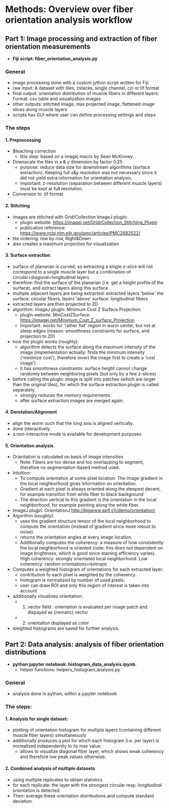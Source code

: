 # Methods: Overview over fiber orientation analysis workflow

## Part 1: Image processing and extraction of fiber orientation measurements
* **Fiji script: fiber_orientation_analysis.py**

### General
* image processing done with a custom jython script written for Fiji
* raw input: A dataset with tiles, zstacks, single channel, czi or tif format
* final output: orientation distribution of muscle fibers in different layers. Format: csv table and visualization images
* other outputs: stitched image, max projected image, flattened image slices along muscle layers
* scripts has GUI where user can define processing settings and steps


### The steps
#### 1. Preprocessing
* Bleaching correction
	* this step: based on a imagej macro by Sean McKinney.
* Downscale the tiles in x & y dimension by factor 0.25
	* purpose: reduce data size for downstream algorithms (surface extraction). Keeping full x&y resolution was not necessary since it did not yield extra information for orientation analysis.
	* important: z-resolution (separation between different muscle layers) must be kept at full resolution.
* Conversion to .tif format

#### 2. Stitching
* images are stitched with Grid/Collection ImageJ plugin: 
	* plugin website: https://imagej.net/Grid/Collection_Stitching_Plugin 
	* publication reference: https://www.ncbi.nlm.nih.gov/pmc/articles/PMC2682522/
* tile ordering: row by row, Right&Down
* also creates a maximum projection for visualization


#### 3. Surface extraction
* surface of planarian is curved, so extracting a single z-slice will not correspond to a single muscle layer but a combination of circular+diagonal+longitudinal layers
* therefore: find the surface of the planarian (i.e. get a height profile of the surface), and extract layers along this surface
* multiple adjacent layers are being extracted: extracted layers 'below' the surface: circular fibers, layers 'above' surface: longitudinal fibers
* extracted layers are then projected to 2D.
* algorithm: ImageJ plugin: Minimum Cost Z Surface Projection:
	* plugin website: MinCostZSurface: https://imagej.net/Minimum_Cost_Z_surface_Projection
	* Important: works for 'rather flat' region in worm center, but not at steep edges (reason: smoothness constraints for surface, and projection to 2D)
* how the plugin works (roughly):
	* algorithm detects the surface along the maximum intensity of the image (implementation actually: finds the minimum intensity ('minimize cost'), therefore invert the image first to create a 'cost image')
	* it has smoothness constraints: surface height cannot change randomly between neighboring pixels (but only by a few z-slices)
* before calling the plugin: image is split into patches (which are larger than the original tiles), for which the surface extraction plugin is called separately.
	* strongly reduces the memory requirements.
	* after surface extraction images are merged again.

#### 4. Derotation/Alignment
* align the worm such that the long axis is aligned vertically.
* done interactively.
* a non-interactive mode is available for development purposes.

#### 5. Orientation analysis
* Orientation is calculated on basis of image intensities
	* Note: Fibers are too dense and too overlapping to segment, therefore no segmentation-based method used.
* Intuition: 
	* To compute orientation at some pixel location: The image gradient in the local neighborhood gives information on orientation. 
	* Gradient at each pixel is always oriented along the steepest decent, for example transition from white fiber to black background
	* The direction vertical to this gradient is the orientation in the local neighborhood, for example pointing along the white fiber.
* ImageJ plugin: OrientationJ http://bigwww.epfl.ch/demo/orientation/ 
* Algorithm (roughly):  
	* uses the gradient structure tensor of the local neighborhood to compute the orientation (instead of gradient since more robust to noise).
	* returns the orientation angles at every image location.
	* Additionally computes the coherency: a measure of how consistently the local neighborhood is oriented (note: this does not dependent on image brightness, which is good since staining efficiency varies). High coherency: strongly orientated local neighborhood. Low coherency: random orientations=isotropic
*  Computes a weighted histogram of orientations for each extracted layer:
	* contribution fo each pixel is weighted by the coherency.
	* histogram is normalized by number of used pixels.
	* user can draw ROI and only this region of interest is taken into account
* additionally visualizes orientation:
	* 1. vector field : orientation is evaluated per image patch and dispayed as (nematic) vector
	* 2. orientation displayed as color
* weighted histograms are saved for further analysis.


## Part 2: Data analysis: analysis of fiber orientation distributions
* **python jupyter notebook: histogram_data_analysis.ipynb.**
	* helper functions: helpers_histogram_analysis.py

### General
* analysis done in python, within a jupyter notebook

### The steps:
#### 1. Analysis for single dataset:
* plotting of orientation histogram for multiple layers (containing different muscle fiber layers) simultaneously
* additionally produces a plot for which each histogram (i.e. per layer) is normalized independently to its max value.
	* allows to visualize diagonal fiber layer, which shows weak coherency and therefore low peak values otherwise.

#### 2. Combined analysis of multiple datasets
* using multiple replicates to obtain statistics
* for each replicate: the layer with the strongest circular resp. longitudinal orientation is detected.
* Then: average these orientation distributions and compute standard deviation.

